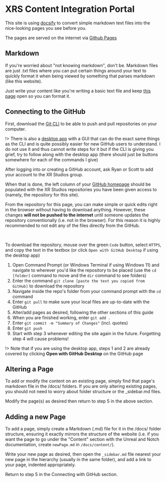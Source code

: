 # XRS Content Integration Portal

This site is using [docsify](https://docsify.js.org/#/) to convert simple markdown text files into the nice-looking pages you see before you.

The pages are served on the internet via [Github Pages](https://pages.github.com/)

## Markdown
If you're worried about "not knowing markdown", don't be. Markdown files are just .txt files where you can put certain things around your text to quickly format it when being viewed by something that parses markdown (like this website).

Just write your content like you're writing a basic text file and keep [this page](https://www.markdownguide.org/cheat-sheet/) open so you can format it.

## Connecting to the GitHub
First, download the [Git CLI](https://git-scm.com/downloads) to be able to push and pull repositories on your computer.


!> There is also a [desktop app](https://desktop.github.com/) with a GUI that can do the exact same things as the CLI and is quite possibly easier for new GitHub users to understand. I do not use it and thus cannot write steps for it but if the CLI is giving you grief, try to follow along with the desktop app (there should just be buttons somewhere for each of the commands I give)

After logging into or creating a GitHub account, ask Ryan or Scott to add your account to the XR Studios group.

When that is done, the left column of your [GitHub homepage](https://github.com/) should be populated with the XR Studios repositories you have been given access to (namely, the repository for this site).

From the repository for this page, you can make simple or quick edits right in the browser without having to download anything. However, these changes **will not be pushed to the internet** until someone updates the repository conventionally (i.e. not in the browser). For this reason it is highly recommended to not edit any of the files directly from the GitHub.

&nbsp;

To download the repository, mouse over the green `Code` button, select `HTTPS`, and copy the text in the textbox (or click `Open with GitHub Desktop` if using the desktop app)

1. Open Command Prompt (or Windows Terminal if using Windows 11) and navigate to wherever you'd like the repository to be placed (use the `cd [folder]` command to move and the `dir` command to see folders)
2. Enter the command `git clone [paste the text you copied from GitHub]` to download the repository
3. Navigate inside the repo's folder from your command prompt with the `cd` command
4. Enter `git pull` to make sure your local files are up-to-date with the GitHub
5. Alter/add pages as desired, following the other sections of this guide
6. When you are finished working, enter `git add .`
7. Enter `git commit -m "Summary of Changes"` (incl. quotes)
8. Enter `git push`
9. Start with step 3 whenever editing the site again in the future. Forgetting step 4 will cause problems!

!> Note that if you are using the desktop app, steps 1 and 2 are already covered by clicking **Open with GitHub Desktop** on the GitHub page

## Altering a Page
To add or modify the content on an existing page, simply find that page's markdown file in the /docs/ folders. If you are only altering existing pages, you should not need to worry about folder structure or the _sidebar.md files.

Modify the page(s) as desired then return to step 5 in the above section.

## Adding a new Page
To add a page, simply create a Markdown (.md) file for it in the /docs/ folder structure, ensuring it exactly mirrors the structure of the website (i.e. if you want the page to go under the "Content" section with the Unreal and Notch documentation, create `newPage.md` in `/docs/content/`).

Write your new page as desired, then open the `_sidebar.md` file nearest your new page in the hierarchy (usually in the same folder), and add a link to your page, indented appropriately.

Return to step 5 in the Connecting with GitHub section.